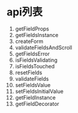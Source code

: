 # api列表

1. getFieldProps
2. getFieldsInstance
3. createForm
4. validateFieldsAndScroll
5. getFieldsError
6. isFieldsValidating
7. isFieldsTouched
8. resetFields
9. validateFields
10. setFieldsValue
11. setFieldsInitialValue
12. getFieldInstance
13. getFieldDecorator
